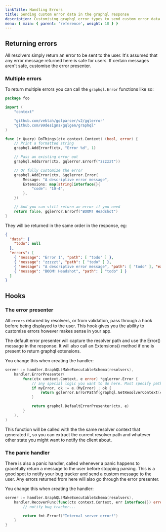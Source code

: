 ```yaml
---
linkTitle: Handling Errors
title: Sending custom error data in the graphql response
description: Customising graphql error types to send custom error data back to the client using gqlgen.
menu: { main: { parent: 'reference', weight: 10 } }
---
```


## Returning errors

All resolvers simply return an error to be sent to the user. It's assumed that any error message returned
here is safe for users. If certain messages aren't safe, customise the error presenter.

### Multiple errors

To return multiple errors you can call the `graphql.Error` functions like so:

```go
package foo

import (
	"context"

	"github.com/vektah/gqlparser/v2/gqlerror"
	"github.com/99designs/gqlgen/graphql"
)

func (r Query) DoThings(ctx context.Context) (bool, error) {
	// Print a formatted string
	graphql.AddErrorf(ctx, "Error %d", 1)

	// Pass an existing error out
	graphql.AddError(ctx, gqlerror.Errorf("zzzzzt"))

	// Or fully customize the error
	graphql.AddError(ctx, &gqlerror.Error{
		Message: "A descriptive error message",
		Extensions: map[string]interface{}{
			"code": "10-4",
		},
	})

	// And you can still return an error if you need
	return false, gqlerror.Errorf("BOOM! Headshot")
}
```

They will be returned in the same order in the response, eg:
```json
{
  "data": {
    "todo": null
  },
  "errors": [
    { "message": "Error 1", "path": [ "todo" ] },
    { "message": "zzzzzt", "path": [ "todo" ] },
    { "message": "A descriptive error message", "path": [ "todo" ], "extensions": { "code": "10-4" } },
    { "message": "BOOM! Headshot", "path": [ "todo" ] }
  ]
}
```

## Hooks

### The error presenter

All `errors` returned by resolvers, or from validation, pass through a hook before being displayed to the user.
This hook gives you the ability to customise errors however makes sense in your app.

The default error presenter will capture the resolver path and use the Error() message in the response. It will
also call an Extensions() method if one is present to return graphql extensions.

You change this when creating the handler:
```go
server := handler.GraphQL(MakeExecutableSchema(resolvers),
	handler.ErrorPresenter(
		func(ctx context.Context, e error) *gqlerror.Error {
			// any special logic you want to do here. Must specify path for correct null bubbling behaviour.
			if myError, ok := e.(MyError) ; ok {
				return gqlerror.ErrorPathf(graphql.GetResolverContext(ctx).Path(), "Eeek!")
			}

			return graphql.DefaultErrorPresenter(ctx, e)
		}
	),
)
```

This function will be called with the the same resolver context that generated it, so you can extract the
current resolver path and whatever other state you might want to notify the client about.


### The panic handler

There is also a panic handler, called whenever a panic happens to gracefully return a message to the user before
stopping parsing. This is a good spot to notify your bug tracker and send a custom message to the user. Any errors
returned from here will also go through the error presenter.

You change this when creating the handler:
```go
server := handler.GraphQL(MakeExecutableSchema(resolvers),
	handler.RecoverFunc(func(ctx context.Context, err interface{}) error {
		// notify bug tracker...

		return fmt.Errorf("Internal server error!")
	}
}
```

